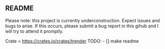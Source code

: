 ## README

Please note: this project is currently underconstruction. Expect issues and bugs to arise. If this occurs, please submit a bug report in this gihub and I will try to attend it promptly. 


Crate = https://crates.io/crates/trender
TODO: - [] make readme